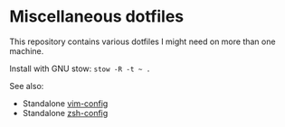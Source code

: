 Miscellaneous dotfiles
======================

This repository contains various dotfiles I might need on more than one machine.

Install with GNU stow: `stow -R -t ~ .`

See also:
* Standalone [vim-config](https://github.com/yaunj/vim-config)
* Standalone [zsh-config](https://github.com/yaunj/zsh-config/)
